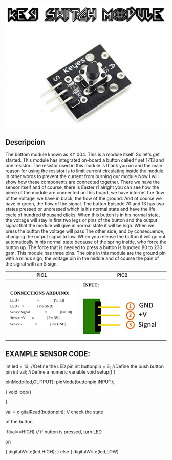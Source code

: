 ![](p1.png) 
![](keyswitchmodule2.PNG)

## Descripcion

The bottom module known as KY 004. This is a module itself. So
let's get started. This module has integrated on-board a button called
f set 1713 and one resistor. The resistor used in this module is thank
you on and the main reason for using the resistor is to limit current
circulating inside the module. In other words to prevent the current
from burning our module Now I will show how these components
are connected together. There we have the sensor itself and of
course, there is Easter r1 alright you can see how the piece of the
module are connected on this board, we have internet the flow of the
voltage, we have in black, the flow of the ground.
And of course we have in green, the flow of the signal. The button
Episode 70 and 13 has two states pressed or undressed which is his
normal state and have the life cycle of hundred thousand clicks.
When this button is in his normal state, the voltage will stay in first
two legs or pins of the button and the output signal that the module
will give in normal state it will be high. When we press the button
the voltage will pass The other side, and by consequence, changing
the output signal to low. When you release the button it will go out
automatically in his normal state because of the spring inside, who
force the button up. The force that is needed to press a button is
hundred 80 to 230 gam. This module has three pins. The pins in this
module are the ground pin with a minus sign, the voltage pin in the
middle and of course the pain of the signal with an S sign.

PIC1 | PIC2 |
------------ | -------------|
![](p3.PNG) | ![](p4.PNG)

## EXAMPLE SENSOR CODE:
int led = 13; //Define the LED pin
int buttonpin = 3; //Define the push button pin
int val; //Define a numeric variable
void setup()
{

pinMode(led,OUTPUT);
pinMode(buttonpin,INPUT);

}
void loop()

{

val = digitalRead(buttonpin); // check the state

of the button

if(val==HIGH) // if button is pressed, turn LED

on

{
digitalWrite(led,HIGH);
}
else
{
digitalWrite(led,LOW)
